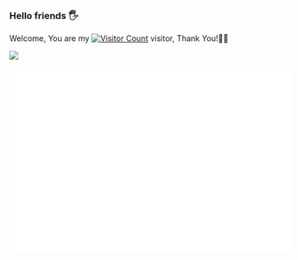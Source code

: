 <!-- 首页访客统计 -->
### Hello friends 🖐️
Welcome, You are my [![Visitor Count](https://profile-counter.glitch.me/KPI0/count.svg)](https://kpi0.github.io/) visitor, Thank You!🎉🎉<br>

[![](https://img.shields.io/badge/-Altium%20Designer-FFFFFF?style=for-the-badge&logo=Altium%20Designer&logoColor=000000)](https://www.altium.com/)

<!-- GitHub数据统计 -->
![Metrics](/github-metrics.svg)
